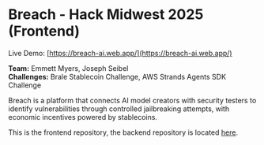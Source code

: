 # Breach - Hack Midwest 2025 (Frontend)

Live Demo: [https://breach-ai.web.app/](https://breach-ai.web.app/)

<strong>Team:</strong> Emmett Myers, Joseph Seibel<br/>
<strong>Challenges:</strong> Brale Stablecoin Challenge, AWS Strands Agents SDK Challenge

Breach is a platform that connects AI model creators with security testers to identify vulnerabilities through controlled jailbreaking attempts, with economic incentives powered by stablecoins.<br/>

This is the frontend repository, the backend repository is located [here](https://github.com/j-seibel/breach-backend).
